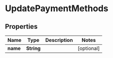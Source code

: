 

# UpdatePaymentMethods

## Properties

Name | Type | Description | Notes
------------ | ------------- | ------------- | -------------
**name** | **String** |  |  [optional]




